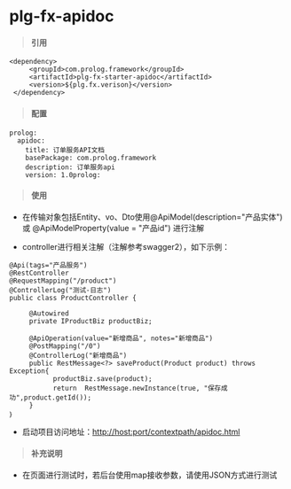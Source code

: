 # **plg-fx-apidoc**

> #### 引用

```
<dependency>
     <groupId>com.prolog.framework</groupId>
     <artifactId>plg-fx-starter-apidoc</artifactId>
     <version>${plg.fx.verison}</version>
 </dependency>
```

> #### 配置

```
prolog:
  apidoc:
    title: 订单服务API文档
    basePackage: com.prolog.framework
    description: 订单服务api
    version: 1.0prolog:
```

> #### 使用

* 在传输对象包括Entity、vo、Dto使用@ApiModel\(description="产品实体"\) 或 @ApiModelProperty\(value = "产品id"\) 进行注解

* controller进行相关注解（注解参考swagger2），如下示例：

```
@Api(tags="产品服务")
@RestController
@RequestMapping("/product")
@ControllerLog("测试-日志")
public class ProductController {

     @Autowired
     private IProductBiz productBiz;

     @ApiOperation(value="新增商品", notes="新增商品")
     @PostMapping("/0")
     @ControllerLog("新增商品")
     public RestMessage<?> saveProduct(Product product) throws Exception{
           productBiz.save(product);
           return  RestMessage.newInstance(true, "保存成功",product.getId());
     }
｝
```

* 启动项目访问地址：[http://host:port/contextpath/apidoc.html](http://host:port/contextpath/apidoc.html)

> #### 补充说明

* 在页面进行测试时，若后台使用map接收参数，请使用JSON方式进行测试




